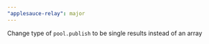 ```yaml
---
"applesauce-relay": major
---
```


Change type of `pool.publish` to be single results instead of an array

